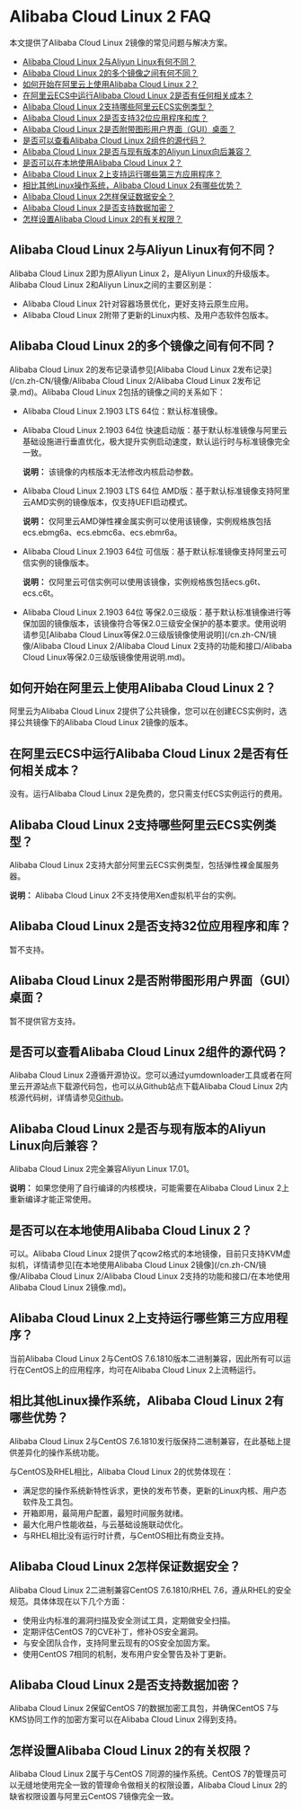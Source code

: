 # Alibaba Cloud Linux 2 FAQ

本文提供了Alibaba Cloud Linux 2镜像的常见问题与解决方案。

-   [Alibaba Cloud Linux 2与Aliyun Linux有何不同？](#section_imn_fim_626)
-   [Alibaba Cloud Linux 2的多个镜像之间有何不同？](#section_9bw_q66_hep)
-   [如何开始在阿里云上使用Alibaba Cloud Linux 2？](#section_ih8_6n8_aty)
-   [在阿里云ECS中运行Alibaba Cloud Linux 2是否有任何相关成本？](#section_7na_hla_jpe)
-   [Alibaba Cloud Linux 2支持哪些阿里云ECS实例类型？](#section_dja_kr5_fuo)
-   [Alibaba Cloud Linux 2是否支持32位应用程序和库？](#section_esh_mwl_ir7)
-   [Alibaba Cloud Linux 2是否附带图形用户界面（GUI）桌面？](#section_o24_dn0_rae)
-   [是否可以查看Alibaba Cloud Linux 2组件的源代码？](#section_wtr_xdj_ktn)
-   [Alibaba Cloud Linux 2是否与现有版本的Aliyun Linux向后兼容？](#section_a7h_hcy_6ps)
-   [是否可以在本地使用Alibaba Cloud Linux 2？](#section_2go_rnh_810)
-   [Alibaba Cloud Linux 2上支持运行哪些第三方应用程序？](#section_37f_kfg_e2f)
-   [相比其他Linux操作系统，Alibaba Cloud Linux 2有哪些优势？](#section_0hi_2xq_mb4)
-   [Alibaba Cloud Linux 2怎样保证数据安全？](#section_2gz_az0_nd6)
-   [Alibaba Cloud Linux 2是否支持数据加密？](#section_dn9_qtz_eoz)
-   [怎样设置Alibaba Cloud Linux 2的有关权限？](#section_z2y_011_tl5)

## Alibaba Cloud Linux 2与Aliyun Linux有何不同？

Alibaba Cloud Linux 2即为原Aliyun Linux 2，是Aliyun Linux的升级版本。Alibaba Cloud Linux 2和Aliyun Linux之间的主要区别是：

-   Alibaba Cloud Linux 2针对容器场景优化，更好支持云原生应用。
-   Alibaba Cloud Linux 2附带了更新的Linux内核、及用户态软件包版本。

## Alibaba Cloud Linux 2的多个镜像之间有何不同？

Alibaba Cloud Linux 2的发布记录请参见[Alibaba Cloud Linux 2发布记录](/cn.zh-CN/镜像/Alibaba Cloud Linux 2/Alibaba Cloud Linux 2发布记录.md)。Alibaba Cloud Linux 2包括的镜像之间的关系如下：

-   Alibaba Cloud Linux 2.1903 LTS 64位：默认标准镜像。
-   Alibaba Cloud Linux 2.1903 64位 快速启动版：基于默认标准镜像与阿里云基础设施进行垂直优化，极大提升实例启动速度，默认运行时与标准镜像完全一致。

    **说明：** 该镜像的内核版本无法修改内核启动参数。

-   Alibaba Cloud Linux 2.1903 LTS 64位 AMD版：基于默认标准镜像支持阿里云AMD实例的镜像版本，仅支持UEFI启动模式。

    **说明：** 仅阿里云AMD弹性裸金属实例可以使用该镜像，实例规格族包括ecs.ebmg6a、ecs.ebmc6a、ecs.ebmr6a。

-   Alibaba Cloud Linux 2.1903 64位 可信版：基于默认标准镜像支持阿里云可信实例的镜像版本。

    **说明：** 仅阿里云可信实例可以使用该镜像，实例规格族包括ecs.g6t、ecs.c6t。

-   Alibaba Cloud Linux 2.1903 64位 等保2.0三级版：基于默认标准镜像进行等保加固的镜像版本，该镜像符合等保2.0三级安全保护的基本要求。使用说明请参见[Alibaba Cloud Linux等保2.0三级版镜像使用说明](/cn.zh-CN/镜像/Alibaba Cloud Linux 2/Alibaba Cloud Linux 2支持的功能和接口/Alibaba Cloud Linux等保2.0三级版镜像使用说明.md)。

## 如何开始在阿里云上使用Alibaba Cloud Linux 2？

阿里云为Alibaba Cloud Linux 2提供了公共镜像，您可以在创建ECS实例时，选择公共镜像下的Alibaba Cloud Linux 2镜像的版本。

## 在阿里云ECS中运行Alibaba Cloud Linux 2是否有任何相关成本？

没有。运行Alibaba Cloud Linux 2是免费的，您只需支付ECS实例运行的费用。

## Alibaba Cloud Linux 2支持哪些阿里云ECS实例类型？

Alibaba Cloud Linux 2支持大部分阿里云ECS实例类型，包括弹性裸金属服务器。

**说明：** Alibaba Cloud Linux 2不支持使用Xen虚拟机平台的实例。

## Alibaba Cloud Linux 2是否支持32位应用程序和库？

暂不支持。

## Alibaba Cloud Linux 2是否附带图形用户界面（GUI）桌面？

暂不提供官方支持。

## 是否可以查看Alibaba Cloud Linux 2组件的源代码？

Alibaba Cloud Linux 2遵循开源协议。您可以通过yumdownloader工具或者在阿里云开源站点下载源代码包，也可以从Github站点下载Alibaba Cloud Linux 2内核源代码树，详情请参见[Github](https://github.com/alibaba/cloud-kernel)。

## Alibaba Cloud Linux 2是否与现有版本的Aliyun Linux向后兼容？

Alibaba Cloud Linux 2完全兼容Aliyun Linux 17.01。

**说明：** 如果您使用了自行编译的内核模块，可能需要在Alibaba Cloud Linux 2上重新编译才能正常使用。

## 是否可以在本地使用Alibaba Cloud Linux 2？

可以。Alibaba Cloud Linux 2提供了qcow2格式的本地镜像，目前只支持KVM虚拟机，详情请参见[在本地使用Alibaba Cloud Linux 2镜像](/cn.zh-CN/镜像/Alibaba Cloud Linux 2/Alibaba Cloud Linux 2支持的功能和接口/在本地使用Alibaba Cloud Linux 2镜像.md)。

## Alibaba Cloud Linux 2上支持运行哪些第三方应用程序？

当前Alibaba Cloud Linux 2与CentOS 7.6.1810版本二进制兼容，因此所有可以运行在CentOS上的应用程序，均可在Alibaba Cloud Linux 2上流畅运行。

## 相比其他Linux操作系统，Alibaba Cloud Linux 2有哪些优势？

Alibaba Cloud Linux 2与CentOS 7.6.1810发行版保持二进制兼容，在此基础上提供差异化的操作系统功能。

与CentOS及RHEL相比，Alibaba Cloud Linux 2的优势体现在：

-   满足您的操作系统新特性诉求，更快的发布节奏，更新的Linux内核、用户态软件及工具包。
-   开箱即用，最简用户配置，最短时间服务就绪。
-   最大化用户性能收益，与云基础设施联动优化。
-   与RHEL相比没有运行时计费，与CentOS相比有商业支持。

## Alibaba Cloud Linux 2怎样保证数据安全？

Alibaba Cloud Linux 2二进制兼容CentOS 7.6.1810/RHEL 7.6，遵从RHEL的安全规范。具体体现在以下几个方面：

-   使用业内标准的漏洞扫描及安全测试工具，定期做安全扫描。
-   定期评估CentOS 7的CVE补丁，修补OS安全漏洞。
-   与安全团队合作，支持阿里云现有的OS安全加固方案。
-   使用CentOS 7相同的机制，发布用户安全警告及补丁更新。

## Alibaba Cloud Linux 2是否支持数据加密？

Alibaba Cloud Linux 2保留CentOS 7的数据加密工具包，并确保CentOS 7与KMS协同工作的加密方案可以在Alibaba Cloud Linux 2得到支持。

## 怎样设置Alibaba Cloud Linux 2的有关权限？

Alibaba Cloud Linux 2属于与CentOS 7同源的操作系统。CentOS 7的管理员可以无缝地使用完全一致的管理命令做相关的权限设置，Alibaba Cloud Linux 2的缺省权限设置与阿里云CentOS 7镜像完全一致。

